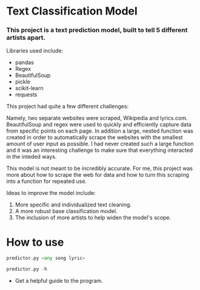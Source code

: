 # Text Classification Model

### This project is a text prediction model, built to tell 5 different artists apart.

Libraries used include:

* pandas
* Regex
* BeautifulSoup
* pickle
* scikit-learn
* requests

This project had quite a few different challenges: 

Namely, two separate websites were scraped, Wikipedia and lyrics.com. BeautifulSoup and regex were used to quickly and efficiently capture data from specific points on each page. In addition a large, nested function was created in order to automatically scrape the websites with the smallest amount of user input as possible. I had never created such a large function and it was an interesting challenge to make sure that everything interacted in the inteded ways.

This model is not meant to be incredibly accurate. For me, this project was more about how to scrape the web for data and how to turn this scraping into a function for repeated use. 

Ideas to improve the model include:
1. More specific and individualized text cleaning.
2. A more robust base classification model.
3. The inclusion of more artists to help widen the model's scope.

# How to use

```python 
predictor.py <any song lyric>
```

```python 
predictor.py -h
```
- Get a helpful guide to the program.
